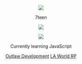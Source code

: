 <p align="center">  
<img src="https://cdn.discordapp.com/attachments/859257854313758720/1100945214752968774/Milelr.png">
</p>
<p align="center">
    7teen
<p align="center">  
<img src="https://komarev.com/ghpvc/?username=Miller-Dev1&color=grey">
</p>
    <p align="center">
  <img src="https://discord.c99.nl/widget/theme-4/376133235203244054.png"/>
</p>
<p align="center">
Currently learning JavaScript
<p align="center">
    <a href="https://discord.gg/outlawdevelopment">Outlaw Development</a>
    <a href="https://discord.gg/lawrld">LA World RP</a>
